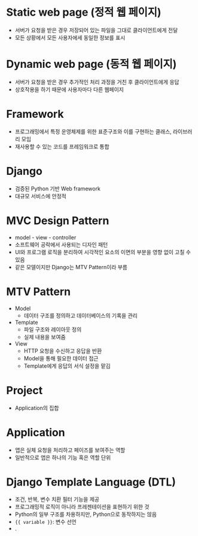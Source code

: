 # Static web page (정적 웹 페이지)

- 서버가 요청을 받은 경우 저장되어 있는 파일을 그대로 클라이언트에게 전달
- 모든 상황에서 모든 사용자에세 동일한 정보를 표시



# Dynamic web page (동적 웹 페이지)

- 서버가 요청을 받은 경우 추가적인 처리 과정을 거친 후 클라이언트에게 응답
- 상호작용을 하기 때문에 사용자마다 다른 웹페이지



# Framework

- 프로그래밍에서 특정 운영체제를 위한 표준구조와 이를 구현하는 클래스, 라이브러리 모임
- 재사용할 수 있는 코드를 프레임워크로 통합



# Django

- 검증된 Python 기반 Web framework
- 대규모 서비스에 안정적



# MVC Design Pattern

- model - view - controller
- 소프트웨어 공락에서 사용되는 디자인 패턴
- UI와 프로그램 로직을 분리하여 시각적인 요소의 이면의 부분을 영향 없이 고칠 수 있음
- 같은 모델이지만 Django는 MTV Pattern이라 부름



# MTV Pattern

- Model
  - 데이터 구조를 정의하고 데이터베이스의 기록을 관리
- Template
  - 파일 구조와 레이아웃 정의
  - 실제 내용을 보여줌
- View
  - HTTP 요청을 수신하고 응답을 반환
  - Model을 통해 필요한 데이터 접근
  - Template에게 응답의 서식 설정을 맡김

 

# Project

- Application의 집합



# Application

- 앱은 실체 요청을 처리하고 페이즈를 보여주는 역할
- 일반적으로 앱은 하나의 기능 혹은 역할 단위



# Django Template Language (DTL)

- 조건, 반복, 변수 치환 필터 기능을 제공
- 프로그래밍적 로직이 아니라 프레젠테이션을 표현하기 위한 것
- Python의 일부 구조를 차용하지만, Python으로 동작하지는 않음
- `{{ variable }}`: 변수 선언
- .
